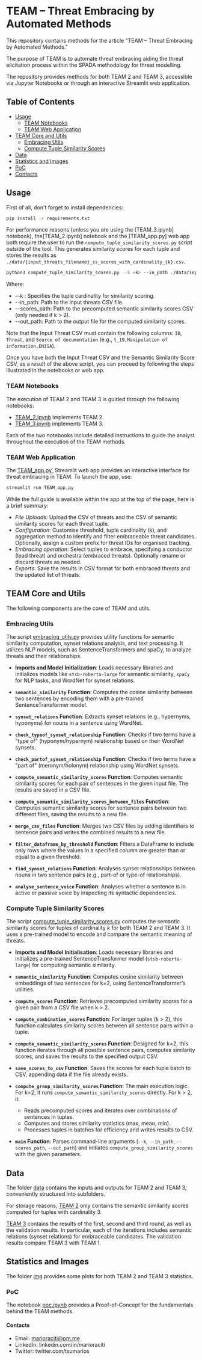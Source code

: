 # TEAM – Threat Embracing by Automated Methods

This repository contains methods for the article "TEAM – Threat Embracing by Automated Methods."

The purpose of TEAM is to automate threat embracing aiding the threat elicitation process within the SPADA methodology for threat modelling.

The repository provides methods for both TEAM 2 and TEAM 3, accessible via Jupyter Notebooks or through an interactive Streamlit web application.

## Table of Contents

- [Usage](#usage)
  - [TEAM Notebooks](#team-notebooks)
  - [TEAM Web Application](#team-web-application)
- [TEAM Core and Utils](#team-core-and-utils)
  - [Embracing Utils](#embracing-utils)
  - [Compute Tuple Similarity Scores](#compute-tuple-similarity-scores)
- [Data](#data)
- [Statistics and Images](#statistics-and-images)
- [PoC](#poc)
- [Contacts](#contacts)

## Usage

First of all, don't forget to install dependencies:

```sh
pip install -r requirements.txt
```

For performance reasons (unless you are using the [TEAM_3.ipynb] notebook), the[TEAM_2.ipynb] notebook and the [TEAM_app.py] web app both require the user to run the ``compute_tuple_similarity_scores.py`` script outside of the tool. This generates similarity scores for each tuple and stores the results as ``./data/{input_threats_filename}_ss_scores_with_cardinality_{k}.csv``.

```sh
python3 compute_tuple_similarity_scores.py --k <k> --in_path ./data/input_threats.csv [--scores_path ./data/input_threats_semantic_similarity_scores.csv] --out_path ./data/output_similarity_scores.csv
```

Where:

- --k <k>: Specifies the tuple cardinality for similarity scoring.
- --in_path: Path to the input threats CSV file.
- --scores_path: Path to the precomputed semantic similarity scores CSV (only needed if k > 2).
- --out_path: Path to the output file for the computed similarity scores.

Note that the Input Threat CSV must contain the following columns: `ID`, `Threat`, and `Source of documentation` (e.g., `t_19,Manipulation of information,ENISA`).

Once you have both the Input Threat CSV and the Semantic Similarity Score CSV, as a result of the above script, you can proceed by following the steps illustrated in the notebooks or web app.

### TEAM Notebooks

The execution of TEAM 2 and TEAM 3 is guided through the following notebooks:

- [TEAM_2.ipynb](https://github.com/tsumarios/TEAM/blob/main/TEAM_2.ipynb) implements TEAM 2.
- [TEAM_3.ipynb](https://github.com/tsumarios/TEAM/blob/main/TEAM_3.ipynb) implements TEAM 3.

Each of the two notebooks include detailed instructions to guide the analyst throughout the execution of the TEAM methods.

### TEAM Web Application

The [TEAM_app.py`](https://github.com/tsumarios/TEAM/blob/main/TEAM_app.py) Streamlit web app provides an interactive interface for threat embracing in TEAM. To launch the app, use:

```sh
streamlit run TEAM_app.py
```

While the full guide is available within the app at the top of the page, here is a brief summary:

- *File Uploads*: Upload the CSV of threats and the CSV of semantic similarity scores for each threat tuple.
- *Configuration*: Customise threshold, tuple cardinality (k), and aggregation method to identify and filter embraceable threat candidates. Optionally, assign a custom prefix for threat IDs for organised tracking.
- *Embracing operation*: Select tuples to embrace, specifying a conductor (lead threat) and orchestra (embraced threats). Optionally rename or discard threats as needed.
- *Exports*: Save the results in CSV format for both embraced threats and the updated list of threats.

## TEAM Core and Utils

The following components are the core of TEAM and utils.

### Embracing Utils

The script [embracing_utils.py](https://github.com/tsumarios/TEAM/blob/main/embracing_utils.py) provides utility functions for semantic similarity computation, synset relations analysis, and text processing. It utilizes NLP models, such as SentenceTransformers and spaCy, to analyze threats and their relationships.

- **Imports and Model Initialization**: Loads necessary libraries and initializes models like `stsb-roberta-large` for semantic similarity, `spaCy` for NLP tasks, and WordNet for synset relations.

- **`semantic_similarity` Function**: Computes the cosine similarity between two sentences by encoding them with a pre-trained SentenceTransformer model.

- **`synset_relations` Function**: Extracts synset relations (e.g., hypernyms, hyponyms) for nouns in a sentence using WordNet.

- **`check_typeof_synset_relationship` Function**: Checks if two terms have a "type of" (hyponym/hypernym) relationship based on their WordNet synsets.

- **`check_partof_synset_relationship` Function**: Checks if two terms have a "part of" (meronym/holonym) relationship using WordNet synsets.

- **`compute_semantic_similarity_scores` Function**: Computes semantic similarity scores for each pair of sentences in the given input file. The results are saved in a CSV file.

- **`compute_semantic_similarity_scores_between_files` Function**: Computes semantic similarity scores for sentence pairs between two different files, saving the results to a new file.

- **`merge_csv_files` Function**: Merges two CSV files by adding identifiers to sentence pairs and writes the combined results to a new file.

- **`filter_dataframe_by_threshold` Function**: Filters a DataFrame to include only rows where the values in a specified column are greater than or equal to a given threshold.

- **`find_synset_relations` Function**: Analyses synset relationships between nouns in two sentence pairs (e.g., part-of or type-of relationships).

- **`analyse_sentence_voice` Function**: Analyses whether a sentence is in active or passive voice by inspecting its syntactic dependencies.

### Compute Tuple Similarity Scores

The script [compute_tuple_similarity_scores.py](https://github.com/tsumarios/TEAM/blob/main/compute_tuple_similarity_scores.py) computes the semantic similarity scores for tuples of cardinality *k* for both TEAM 2 and TEAM 3.
It uses a pre-trained model to encode and compare the semantic meaning of threats.

- **Imports and Model Initialisation**: Loads necessary libraries and initializes a pre-trained SentenceTransformer model (`stsb-roberta-large`) for computing semantic similarity.

- **`semantic_similarity` Function**: Computes cosine similarity between embeddings of two sentences for k=2, using SentenceTransformer’s utilities.

- **`compute_scores` Function**: Retrieves precomputed similarity scores for a given pair from a CSV file when k > 2.

- **`compute_combination_scores` Function**: For larger tuples (k > 2), this function calculates similarity scores between all sentence pairs within a tuple.

- **`compute_semantic_similarity_scores` Function**: Designed for k=2, this function iterates through all possible sentence pairs, computes similarity scores, and saves the results to the specified output CSV.

- **`save_scores_to_csv` Function**: Saves the scores for each tuple batch to CSV, appending data if the file already exists.

- **`compute_group_similarity_scores` Function**: The main execution logic. For k=2, it runs `compute_semantic_similarity_scores` directly. For k > 2, it:
  - Reads precomputed scores and iterates over combinations of sentences in tuples.
  - Computes and stores similarity statistics (max, mean, min).
  - Processes tuples in batches for efficiency and writes results to CSV.

- **`main` Function**: Parses command-line arguments (`--k`, `--in_path`, `--scores_path`, `--out_path`) and initiates `compute_group_similarity_scores` with the given parameters.

## Data

The folder [data](https://github.com/tsumarios/TEAM/blob/main/data/) contains the inputs and outputs for TEAM 2 and TEAM 3, conveniently structured into subfolders.

For storage reasons, [TEAM 2](https://github.com/tsumarios/TEAM/tree/main/data/TEAM%202) only contains the semantic similarity scores computed for tuples with cardinality 3.

[TEAM 3](https://github.com/tsumarios/TEAM/tree/main/data/TEAM%203) contains the results of the first, second and third round, as well as the validation results. In particular, each of the iterations includes semantic relations (synset relations) for embraceable candidates. The validation results compare TEAM 3 with TEAM 1.

## Statistics and Images

The folder [img](https://github.com/tsumarios/TEAM/tree/main/img) provides some plots for both TEAM 2 and TEAM 3 statistics.

### PoC

The notebook [poc.ipynb](https://github.com/tsumarios/TEAM/blob/main/poc.ipynb) provides a Proof-of-Concept for the fundamentals behind the TEAM methods.

#### Contacts

- Email: <marioraciti@pm.me>
- LinkedIn: linkedin.com/in/marioraciti
- Twitter: twitter.com/tsumarios
